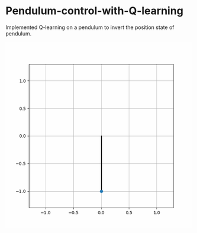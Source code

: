 # Pendulum-control-with-Q-learning
Implemented Q-learning on a pendulum to invert the position state of pendulum.
 <p align = 'center'><img src = "Assets/inversePendulum.gif"></p>  




